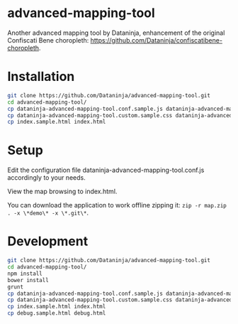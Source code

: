advanced-mapping-tool
=====================

Another advanced mapping tool by Dataninja, enhancement of the original Confiscati Bene choropleth: https://github.com/Dataninja/confiscatibene-choropleth.

# Installation
``` bash
git clone https://github.com/Dataninja/advanced-mapping-tool.git
cd advanced-mapping-tool/
cp dataninja-advanced-mapping-tool.conf.sample.js dataninja-advanced-mapping-tool.conf.js
cp dataninja-advanced-mapping-tool.custom.sample.css dataninja-advanced-mapping-tool.custom.css
cp index.sample.html index.html
```

# Setup
Edit the configuration file dataninja-advanced-mapping-tool.conf.js accordingly to your needs.

View the map browsing to index.html.

You can download the application to work offline zipping it: `zip -r map.zip . -x \*demo\* -x \*.git\*`.

# Development
``` bash
git clone https://github.com/Dataninja/advanced-mapping-tool.git
cd advanced-mapping-tool/
npm install
bower install
grunt
cp dataninja-advanced-mapping-tool.conf.sample.js dataninja-advanced-mapping-tool.conf.js
cp dataninja-advanced-mapping-tool.custom.sample.css dataninja-advanced-mapping-tool.custom.css
cp index.sample.html index.html
cp debug.sample.html debug.html
```

